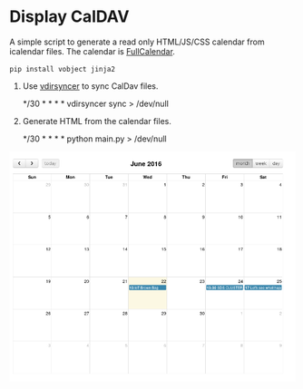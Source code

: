 # Display CalDAV

A simple script to generate a read only HTML/JS/CSS calendar from icalendar files. The calendar is [FullCalendar](http://fullcalendar.io).

	pip install vobject jinja2

1) Use [vdirsyncer](https://vdirsyncer.readthedocs.io/en/stable) to sync CalDav files. 

	*/30 * * * * vdirsyncer sync > /dev/null

2) Generate HTML from the calendar files.
	
	*/30 * * * * python main.py > /dev/null

![screenshot.png](screenshot.png)